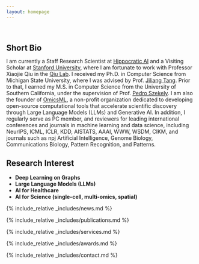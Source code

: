 ```yaml
---
layout: homepage
---
```


<h1 id="about-me"></h1>

<h2 style="margin: 60px 0px 10px;">Short Bio</h2>

I am currently a Staff Research Scientist at [Hippocratic AI](https://www.hippocraticai.com/) and a Visiting Scholar at [Stanford University](https://www.devo-evo.com/#about), where I am fortunate to work with Professor Xiaojie Qiu in the [Qiu Lab](https://www.devo-evo.com/#about). I received my Ph.D. in Computer Science from Michigan State University, where I was advised by Prof. [Jiliang Tang](https://scholar.google.com/citations?user=WtzKMWAAAAAJ&hl=en). Prior to that, I earned my M.S. in Computer Science from the University of Southern California, under the supervision of Prof. [Pedro Szekely](https://scholar.google.com/citations?user=U1A6iBMAAAAJ&hl=en). I am also the founder of [OmicsML](https://github.com/OmicsML), a non-profit organization dedicated to developing open-source computational tools that accelerate scientific discovery through Large Language Models (LLMs) and Generative AI. In addition, I regularly serve as PC member, and reviewers for leading international conferences and journals in machine learning and data science, including NeurIPS, ICML, ICLR, KDD, AISTATS, AAAI, WWW, WSDM, CIKM, and journals such as npj Artificial Intelligence, Genome Biology, Communications Biology, Pattern Recognition, and Patterns.



## Research Interest

- **Deep Learning on Graphs**
- **Large Language Models (LLMs)** 
- **AI for Healthcare**
- **AI for Science (single-cell, multi-omics, spatial)**


<!-- ## Professional Affiliations
- **Marie Curie Alumni Association Member**, 2021 - Present
- **The European Magnetism Association (EMA) Member**, 2021 - Present
 -->


{% include_relative _includes/news.md %}

<!-- {% include_relative _includes/projects.md %} -->

{% include_relative _includes/publications.md %}

{% include_relative _includes/services.md %}

{% include_relative _includes/awards.md %}

{% include_relative _includes/contact.md %}




